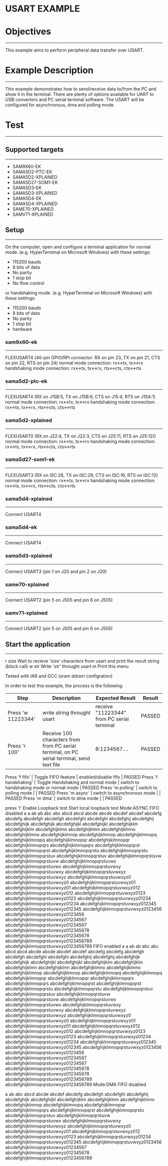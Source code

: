 USART EXAMPLE
=============

# Objectives
------------
This example aims to perform peripheral data transfer over USART.

# Example Description
---------------------
This example demonstrates how to send/receive data to/from the PC and show it in the terminal. There are plenty of options available for UART to USB convertors and PC serial terminal software. The USART will be configured for asynchronous, dma and polling mode.

# Test
------
## Supported targets
--------------------
* SAM9X60-EK
* SAMA5D2-PTC-EK
* SAMA5D2-XPLAINED
* SAMA5D27-SOM1-EK
* SAMA5D3-EK
* SAMA5D3-XPLAINED
* SAMA5D4-EK
* SAMA5D4-XPLAINED
* SAME70-XPLAINED
* SAMV71-XPLAINED

## Setup
--------
On the computer, open and configure a terminal application for normal mode.
(e.g. HyperTerminal on Microsoft Windows) with these settings:
 - 115200 bauds
 - 8 bits of data
 - No parity
 - 1 stop bit
 - No flow control

or handshaking mode.
(e.g. HyperTerminal on Microsoft Windows) with these settings:
 - 115200 bauds
 - 8 bits of data
 - No parity
 - 1 stop bit
 - hardware
 
### sam9x60-ek
--------------------
FLEXUSART4 (40-pin GPIO/RPi connector: RX on pin 23, TX on pin 21, CTS on pin 22, RTS on pin 24)
normal mode connection: rx<->tx, tx<->rx
handshaking mode connection: rx<->tx, tx<->rx, rts<->cts, cts<->rts

### sama5d2-ptc-ek
--------------------
FLEXUSART4 (RX on J15B:5, TX on J15B:6, CTS on J15:4, RTS on J15A:1)
normal mode connection: rx<->tx, tx<->rx
handshaking mode connection: rx<->tx, tx<->rx, rts<->cts, cts<->rts

### sama5d2-xplained
--------------------
FLEXUSART0 (RX on J22:4, TX on J22:3, CTS on J25:11, RTS on J25:12))
normal mode connection: rx<->tx, tx<->rx
handshaking mode connection: rx<->tx, tx<->rx, rts<->cts, cts<->rts

### sama5d27-som1-ek
--------------------
FLEXUSART3 (RX on ISC:28, TX on ISC:29, CTS on ISC:16, RTS on ISC:12)
normal mode connection: rx<->tx, tx<->rx
handshaking mode connection: rx<->tx, tx<->rx, rts<->cts, cts<->rts

### sama5d4-xplained
--------------------
Connect USART4

### sama5d4-ek
--------------
Connect USART4

### sama5d3-xplained
--------------------
Connect USART3 (pin 1 on J20 and pin 2 on J20)

### same70-xplained
--------------------
Connect USART2 (pin 5 on J505 and pin 6 on J505)

### samv71-xplained
--------------------
Connect USART2 (pin 5 on J505 and pin 6 on J505)

## Start the application
------------------------

r size
      Wait to recieve 'size' characters from usart and
      print the result string (block call)
w str
      Write 'str' throught usart
m
      Print this menu

Tested with IAR and GCC (sram ddram configration)


In order to test this example, the process is the following:

Step | Description | Expected Result | Result
-----|-------------|-----------------|-------
Press 'w 11223344' | write string throught usart| receive "11223344" from PC serial terminal  | PASSED
Press 'r 100'      | Receive 100 characters from from PC serial terminal, on PC serial terminal, send text file  | R:1234567....|PASSED

Press 'f fifo'     | Toggle FIFO feature |  enabled/disable fifo | PASSED
Press 'f handshaking' | Toggle Handshaking and normal mode | switch to handshaking mode or normal mode | PASSED
Press 'm polling'     | switch to polling mode |  | PASSED
Press 'm async'    | switch to asynchronous mode |  | PASSED
Press 'm dma'      | switch to dma mode |  | PASSED

press 'l'
Enable Loopback test
Start local loopback test
Mode:ASYNC
FIFO disabled
a
a
ab
ab
abc
abc
abcd
abcd
abcde
abcde
abcdef
abcdef
abcdefg
abcdefg
abcdefgh
abcdefgh
abcdefghi
abcdefghi
abcdefghij
abcdefghij
abcdefghijk
abcdefghijk
abcdefghijkl
abcdefghijkl
abcdefghijklm
abcdefghijklm
abcdefghijklmn
abcdefghijklmn
abcdefghijklmno
abcdefghijklmno
abcdefghijklmnop
abcdefghijklmnop
abcdefghijklmnopq
abcdefghijklmnopq
abcdefghijklmnopqr
abcdefghijklmnopqr
abcdefghijklmnopqrs
abcdefghijklmnopqrs
abcdefghijklmnopqrst
abcdefghijklmnopqrst
abcdefghijklmnopqrstu
abcdefghijklmnopqrstu
abcdefghijklmnopqrstuv
abcdefghijklmnopqrstuv
abcdefghijklmnopqrstuvw
abcdefghijklmnopqrstuvw
abcdefghijklmnopqrstuvwx
abcdefghijklmnopqrstuvwx
abcdefghijklmnopqrstuvwxy
abcdefghijklmnopqrstuvwxy
abcdefghijklmnopqrstuvwxyz
abcdefghijklmnopqrstuvwxyz
abcdefghijklmnopqrstuvwxyz0
abcdefghijklmnopqrstuvwxyz0
abcdefghijklmnopqrstuvwxyz01
abcdefghijklmnopqrstuvwxyz01
abcdefghijklmnopqrstuvwxyz012
abcdefghijklmnopqrstuvwxyz012
abcdefghijklmnopqrstuvwxyz0123
abcdefghijklmnopqrstuvwxyz0123
abcdefghijklmnopqrstuvwxyz01234
abcdefghijklmnopqrstuvwxyz01234
abcdefghijklmnopqrstuvwxyz012345
abcdefghijklmnopqrstuvwxyz012345
abcdefghijklmnopqrstuvwxyz0123456
abcdefghijklmnopqrstuvwxyz0123456
abcdefghijklmnopqrstuvwxyz01234567
abcdefghijklmnopqrstuvwxyz01234567
abcdefghijklmnopqrstuvwxyz012345678
abcdefghijklmnopqrstuvwxyz012345678
abcdefghijklmnopqrstuvwxyz0123456789
abcdefghijklmnopqrstuvwxyz0123456789
FIFO enabled
a
a
ab
ab
abc
abc
abcd
abcd
abcde
abcde
abcdef
abcdef
abcdefg
abcdefg
abcdefgh
abcdefgh
abcdefghi
abcdefghi
abcdefghij
abcdefghij
abcdefghijk
abcdefghijk
abcdefghijkl
abcdefghijkl
abcdefghijklm
abcdefghijklm
abcdefghijklmn
abcdefghijklmn
abcdefghijklmno
abcdefghijklmno
abcdefghijklmnop
abcdefghijklmnop
abcdefghijklmnopq
abcdefghijklmnopq
abcdefghijklmnopqr
abcdefghijklmnopqr
abcdefghijklmnopqrs
abcdefghijklmnopqrs
abcdefghijklmnopqrst
abcdefghijklmnopqrst
abcdefghijklmnopqrstu
abcdefghijklmnopqrstu
abcdefghijklmnopqrstuv
abcdefghijklmnopqrstuv
abcdefghijklmnopqrstuvw
abcdefghijklmnopqrstuvw
abcdefghijklmnopqrstuvwx
abcdefghijklmnopqrstuvwx
abcdefghijklmnopqrstuvwxy
abcdefghijklmnopqrstuvwxy
abcdefghijklmnopqrstuvwxyz
abcdefghijklmnopqrstuvwxyz
abcdefghijklmnopqrstuvwxyz0
abcdefghijklmnopqrstuvwxyz0
abcdefghijklmnopqrstuvwxyz01
abcdefghijklmnopqrstuvwxyz01
abcdefghijklmnopqrstuvwxyz012
abcdefghijklmnopqrstuvwxyz012
abcdefghijklmnopqrstuvwxyz0123
abcdefghijklmnopqrstuvwxyz0123
abcdefghijklmnopqrstuvwxyz01234
abcdefghijklmnopqrstuvwxyz01234
abcdefghijklmnopqrstuvwxyz012345
abcdefghijklmnopqrstuvwxyz012345
abcdefghijklmnopqrstuvwxyz0123456
abcdefghijklmnopqrstuvwxyz0123456
abcdefghijklmnopqrstuvwxyz01234567
abcdefghijklmnopqrstuvwxyz01234567
abcdefghijklmnopqrstuvwxyz012345678
abcdefghijklmnopqrstuvwxyz012345678
abcdefghijklmnopqrstuvwxyz0123456789
abcdefghijklmnopqrstuvwxyz0123456789
Mode:DMA
FIFO disabled

a
ab
abc
abcd
abcde
abcdef
abcdefg
abcdefgh
abcdefghi
abcdefghij
abcdefghijk
abcdefghijkl
abcdefghijklm
abcdefghijklmn
abcdefghijklmno
abcdefghijklmnop
abcdefghijklmnopq
abcdefghijklmnopqr
abcdefghijklmnopqrs
abcdefghijklmnopqrst
abcdefghijklmnopqrstu
abcdefghijklmnopqrstuv
abcdefghijklmnopqrstuvw
abcdefghijklmnopqrstuvwx
abcdefghijklmnopqrstuvwxy
abcdefghijklmnopqrstuvwxyz
abcdefghijklmnopqrstuvwxyz0
abcdefghijklmnopqrstuvwxyz01
abcdefghijklmnopqrstuvwxyz012
abcdefghijklmnopqrstuvwxyz0123
abcdefghijklmnopqrstuvwxyz01234
abcdefghijklmnopqrstuvwxyz012345
abcdefghijklmnopqrstuvwxyz0123456
abcdefghijklmnopqrstuvwxyz01234567
abcdefghijklmnopqrstuvwxyz012345678
abcdefghijklmnopqrstuvwxyz0123456789